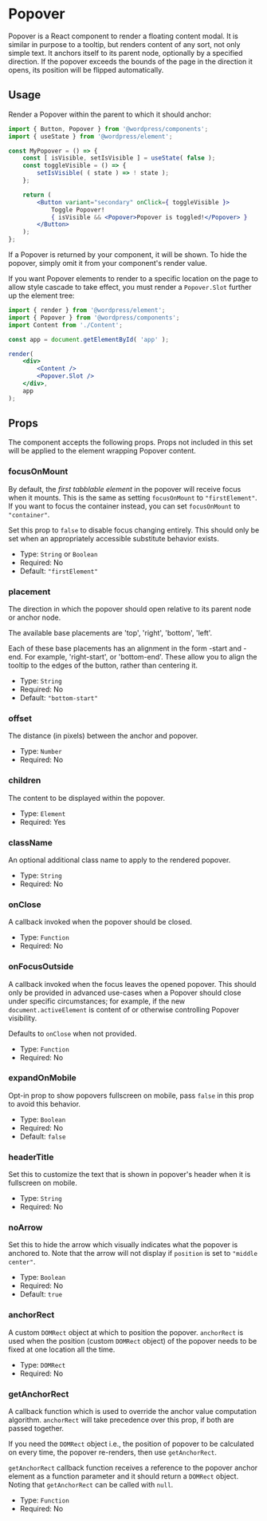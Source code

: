 # Popover

Popover is a React component to render a floating content modal. It is similar in purpose to a tooltip, but renders content of any sort, not only simple text. It anchors itself to its parent node, optionally by a specified direction. If the popover exceeds the bounds of the page in the direction it opens, its position will be flipped automatically.

## Usage

Render a Popover within the parent to which it should anchor:

```jsx
import { Button, Popover } from '@wordpress/components';
import { useState } from '@wordpress/element';

const MyPopover = () => {
	const [ isVisible, setIsVisible ] = useState( false );
	const toggleVisible = () => {
		setIsVisible( ( state ) => ! state );
	};

	return (
		<Button variant="secondary" onClick={ toggleVisible }>
			Toggle Popover!
			{ isVisible && <Popover>Popover is toggled!</Popover> }
		</Button>
	);
};
```

If a Popover is returned by your component, it will be shown. To hide the popover, simply omit it from your component's render value.

If you want Popover elements to render to a specific location on the page to allow style cascade to take effect, you must render a `Popover.Slot` further up the element tree:

```jsx
import { render } from '@wordpress/element';
import { Popover } from '@wordpress/components';
import Content from './Content';

const app = document.getElementById( 'app' );

render(
	<div>
		<Content />
		<Popover.Slot />
	</div>,
	app
);
```

## Props

The component accepts the following props. Props not included in this set will be applied to the element wrapping Popover content.

### focusOnMount

By default, the _first tabblable element_ in the popover will receive focus when it mounts. This is the same as setting `focusOnMount` to `"firstElement"`. If you want to focus the container instead, you can set `focusOnMount` to `"container"`.

Set this prop to `false` to disable focus changing entirely. This should only be set when an appropriately accessible substitute behavior exists.

-   Type: `String` or `Boolean`
-   Required: No
-   Default: `"firstElement"`

### placement

The direction in which the popover should open relative to its parent node or anchor node.

The available base placements are 'top', 'right', 'bottom', 'left'.

Each of these base placements has an alignment in the form -start and -end. For example, 'right-start', or 'bottom-end'. These allow you to align the tooltip to the edges of the button, rather than centering it.

-   Type: `String`
-   Required: No
-   Default: `"bottom-start"`

### offset

The distance (in pixels) between the anchor and popover.

-   Type: `Number`
-   Required: No

### children

The content to be displayed within the popover.

-   Type: `Element`
-   Required: Yes

### className

An optional additional class name to apply to the rendered popover.

-   Type: `String`
-   Required: No

### onClose

A callback invoked when the popover should be closed.

-   Type: `Function`
-   Required: No

### onFocusOutside

A callback invoked when the focus leaves the opened popover. This should only be provided in advanced use-cases when a Popover should close under specific circumstances; for example, if the new `document.activeElement` is content of or otherwise controlling Popover visibility.

Defaults to `onClose` when not provided.

-   Type: `Function`
-   Required: No

### expandOnMobile

Opt-in prop to show popovers fullscreen on mobile, pass `false` in this prop to avoid this behavior.

-   Type: `Boolean`
-   Required: No
-   Default: `false`

### headerTitle

Set this to customize the text that is shown in popover's header when it is fullscreen on mobile.

-   Type: `String`
-   Required: No

### noArrow

Set this to hide the arrow which visually indicates what the popover is anchored to. Note that the arrow will not display if `position` is set to `"middle center"`.

-   Type: `Boolean`
-   Required: No
-   Default: `true`

### anchorRect

A custom `DOMRect` object at which to position the popover. `anchorRect` is used when the position (custom `DOMRect` object) of the popover needs to be fixed at one location all the time.

-   Type: `DOMRect`
-   Required: No

### getAnchorRect

A callback function which is used to override the anchor value computation algorithm. `anchorRect` will take precedence over this prop, if both are passed together.

If you need the `DOMRect` object i.e., the position of popover to be calculated on every time, the popover re-renders, then use `getAnchorRect`.

`getAnchorRect` callback function receives a reference to the popover anchor element as a function parameter and it should return a `DOMRect` object. Noting that `getAnchorRect` can be called with `null`.

-   Type: `Function`
-   Required: No
